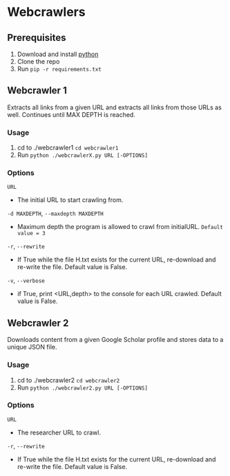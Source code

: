 # Webcrawlers

## Prerequisites
1. Download and install [python](https://www.python.org/downloads/)
2. Clone the repo
3. Run `pip -r requirements.txt`

## Webcrawler 1
Extracts all links from a given URL and extracts all links from those URLs as well. Continues until MAX DEPTH is reached.

### Usage
1. cd to ./webcrawler1 `cd webcrawler1`
2. Run `python ./webcrawlerX.py URL [-OPTIONS]`

### Options
`URL`
  - The initial URL to start crawling from.

`-d MAXDEPTH`, `--maxdepth MAXDEPTH`
  - Maximum depth the program is allowed to crawl from initialURL. `Default value = 3`

`-r`, `--rewrite`
  - If True while the file H.txt exists for the current URL, re-download and re-write the file. Default value is False.

`-v`, `--verbose`
  - if True, print <URL,depth> to the console for each URL crawled. Default value is False.
  
## Webcrawler 2
Downloads content from a given Google Scholar profile and stores data to a unique JSON file.

### Usage
1. cd to ./webcrawler2 `cd webcrawler2`
2. Run `python ./webcrawler2.py URL [-OPTIONS]`

### Options
`URL`
  - The researcher URL to crawl.

`-r`, `--rewrite`
  - If True while the file H.txt exists for the current URL, re-download and re-write the file. Default value is False.

